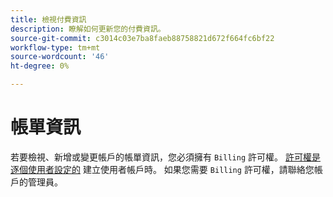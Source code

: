 ```yaml
---
title: 檢視付費資訊
description: 瞭解如何更新您的付費資訊。
source-git-commit: c3014c03e7ba8faeb88758821d672f664fc6bf22
workflow-type: tm+mt
source-wordcount: '46'
ht-degree: 0%

---
```


# 帳單資訊

若要檢視、新增或變更帳戶的帳單資訊，您必須擁有 `Billing` 許可權。 [許可權是逐個使用者設定的](../../administrator/user-management/user-management.md) 建立使用者帳戶時。 如果您需要 `Billing` 許可權，請聯絡您帳戶的管理員。
